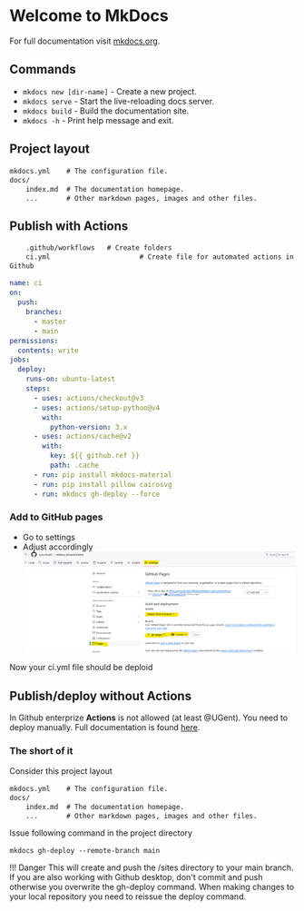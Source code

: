 # Welcome to MkDocs

For full documentation visit [mkdocs.org](https://www.mkdocs.org).

## Commands

* `mkdocs new [dir-name]` - Create a new project.
* `mkdocs serve` - Start the live-reloading docs server.
* `mkdocs build` - Build the documentation site.
* `mkdocs -h` - Print help message and exit.

## Project layout

    mkdocs.yml    # The configuration file.
    docs/
        index.md  # The documentation homepage.
        ...       # Other markdown pages, images and other files.

## Publish with Actions

		.github/workflows	# Create folders
		ci.yml						# Create file for automated actions in Github

```yml title="ci.yml"
name: ci
on:
  push:
    branches:
      - master
      - main
permissions:
  contents: write
jobs:
  deploy:
    runs-on: ubuntu-latest
    steps:
      - uses: actions/checkout@v3
      - uses: actions/setup-python@v4
        with:
          python-version: 3.x
      - uses: actions/cache@v2
        with:
          key: ${{ github.ref }}
          path: .cache
      - run: pip install mkdocs-material
      - run: pip install pillow cairosvg
      - run: mkdocs gh-deploy --force
```
### Add to GitHub pages
* Go to settings
* Adjust accordingly
![Alt Text](../images/github-pages.png)

Now your ci.yml file should be deploid

## Publish/deploy without Actions
In Github enterprize **Actions** is not allowed (at least @UGent). You need to deploy manually.
Full documentation is found [here](https://www.mkdocs.org/user-guide/deploying-your-docs/).

### The short of it
Consider this project layout

    mkdocs.yml    # The configuration file.
    docs/
        index.md  # The documentation homepage.
        ...       # Other markdown pages, images and other files.

Issue following command in the project directory
```shell
mkdocs gh-deploy --remote-branch main
```

!!! Danger
		This will create and push the /sites directory to your main branch.
		If you are also working with Github desktop, don't commit and push otherwise you overwrite
		the gh-deploy command. When making changes to your local repository you need to reissue the deploy command.
		
